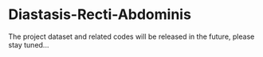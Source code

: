 # Diastasis-Recti-Abdominis
The project dataset and related codes will be released in the future, please stay tuned...
